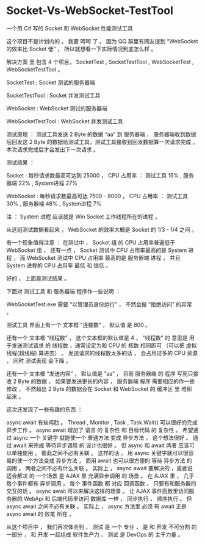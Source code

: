 # Socket-Vs-WebSocket-TestTool
一个用 C# 写的 Socket 和 WebSocket 性能测试工具



这个项目不是计划内的 。 我要 呵呵 了 。 因为 QQ 群里有网友提到 “WebSocket 的效率比 Socket 低” ， 所以就想看一下实际情况到底怎么样 。

解决方案 里 包含 4 个项目， SocketTest , SocketTestTool , WebSocketTest , WebSocketTestTool 。 

SocketTest :  Socket 测试的服务器端

SocketTestTool :  Socket 并发测试工具

WebSocket :  WebSocket 测试的服务器端

WebSocketTestTool :  WebSocket 并发测试工具


测试原理 ： 测试工具发送 2 Byte 的数据 “aa” 到 服务器端 ， 服务器端收到数据后回发这 2 Byte 的数据给测试工具，测试工具接收到回发数据算一次请求完成 。 本次请求完成后才会发出下一次请求 。

测试结果 ：    

Socket : 每秒请求数最高可达到 25000 ， CPU 占用率 ： 测试工具 15% , 服务器端 22% , System进程 27%

WebSocket : 每秒请求数最高可达 7500 - 8000 ， CPU 占用率 ： 测试工具 30% , 服务器端 48% , System进程 7%

注 ： System 进程 应该就是 Win Socket 工作线程所在的进程 。

从这组测试数据看起来 ， WebSocket 的效率大概是 Socket 的 1/3 - 1/4 之间 。

有一个现象值得注意 ： 在测试中 ， Socket 组 的 CPU 占用率普遍低于 WebSocket 组 ， 还有一点 ， Socket 测试中 CPU 占用率最高的是 System 进程 ， 而 WebSocket 测试中 CPU 占用率 最高的是 服务器端 进程 ， 并且 System 进程的 CPU 占用率 最低 和 很低 。

好的 ， 上面是测试结果 。

下面对 测试工具 和 服务器端 程序作一些说明 ：

WebSocketTest.exe 需要 “以管理员身份运行” ， 不然会报 “拒绝访问” 的异常 。

测试工具 界面上有一个 文本框 “连接数” ， 默认值 是 800 。

还有一个 文本框 “线程数” ， 这个文本框的默认值是 4 ， “线程数” 的 意思是 用于发送测试请求 的 线程数 ，通常设定为和 CPU 的 核数 相同即可 （可以把 虚拟线程(超线程) 算进去） 。 发送请求的线程数太多的话 ， 会占用过多的 CPU 资源 ， 同时 测试表现 会下降 。

还有一个 文本框 “发送内容” ， 默认值是 “aa” ， 目前 服务器端 的 程序 写死只接收 2 Byte 的数据 ， 如果要发送更长的内容 ， 服务器端 程序 需要相应的作一些修改 ， 不然超出 2 Byte 的数据会在 Socket 和 WebSocket 的 缓冲区 里 堆积 起来 。  



这次还发现了一些有趣的东西 ：  

async await 有些鸡肋 。 Thread , Monitor , Task , Task.Wait() 可以很好的完成 异步工作 。 async await 增加了 语言 的 复杂性 和 目标代码 的 复杂性 。 希望通过 async 一个 关键字 就能使一个 普通方法 变成 异步方法 ， 这个想法很好 。 通过 await 来完成 等待异步调用 的 设计也很好 。 但 async 和 await 两者 应该可以单独使用 ， 彼此之间不必有关联 。 这样的话 ， 用 async 关键字就可以很容易的使一个方法变成 异步方法 ， 而用 await 也可以很方便的 等待 异步方法 的 调用 。 两者之间不必有什么关联 。 实际上 ， async await 要解决的 ，或者说 适合解决 的 一个场景 是 AJAX 里 充满异步调用 的 场景 。 在 AJAX 里 ， 几乎每个事件都有 异步调用 ， 每个 事件函数 都 对应 回调函数 ， 只要有和服务器的交互的话 。 async await 可以来解决这样的场景 。 让 AJAX 事件函数里访问服务器的 WebApi 和 后端代码里访问 数据库 一样 ， 同步执行 ， 顺序执行 。 但 async await 之间不必有关联 。 实际上 ， async 方法里 必须 有 await 正是 async await 的 败笔 所在 。




从这个项目中 ， 我们再次体会到 ， 测试 是 一个 专业 ， 是 和 开发 不可分割 的 一部分 ， 和 开发 一起组成 软件生产力 。 测试 是 DevOps 的 主干力量 。




































